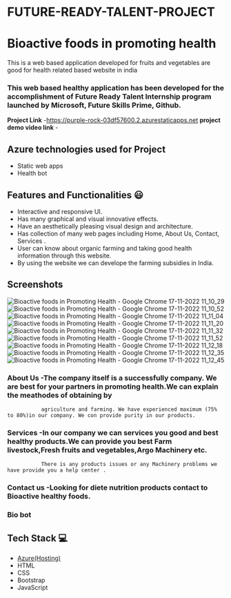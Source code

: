 # FUTURE-READY-TALENT-PROJECT
#  Bioactive foods in promoting health

This is a web based application developed for fruits and vegetables are good for health related based website in india

### This web based healthy application has been developed for the accomplishment of Future Ready Talent Internship program launched by Microsoft, Future Skills Prime, Github.


**Project Link** -https://purple-rock-03df57600.2.azurestaticapps.net
**project demo video link** - 

## Azure technologies used for Project

- Static web apps
- Health bot

## Features and Functionalities 😃

- Interactive and responsive UI.
- Has many graphical and visual innovative effects.
- Have an aesthetically pleasing visual design and architecture.
- Has collection of many web pages including Home, About Us, Contact, Services .
- User can know about organic farming and taking good health information through this website.
- By using the website we can develope the farming subsidies in India. 

## Screenshots
![Bioactive foods in Promoting Health - Google Chrome 17-11-2022 11_10_29](https://user-images.githubusercontent.com/111040137/202366217-cee92d45-9c41-4a00-96a1-b50bf081c39d.png)
![Bioactive foods in Promoting Health - Google Chrome 17-11-2022 11_10_52](https://user-images.githubusercontent.com/111040137/202367893-d7f0a4d3-9a93-4265-8de9-651020bc79df.png)
![Bioactive foods in Promoting Health - Google Chrome 17-11-2022 11_11_04](https://user-images.githubusercontent.com/111040137/202367940-96b1b2ab-a0ed-4dfe-86b7-484b77645278.png)
![Bioactive foods in Promoting Health - Google Chrome 17-11-2022 11_11_20](https://user-images.githubusercontent.com/111040137/202367989-d6cfd25e-b355-47c2-8f0d-54b1be900ecc.png)
![Bioactive foods in Promoting Health - Google Chrome 17-11-2022 11_11_32](https://user-images.githubusercontent.com/111040137/202368014-67ab7f62-3f7c-4005-b17e-400a7d2a8ecc.png)
![Bioactive foods in Promoting Health - Google Chrome 17-11-2022 11_11_52](https://user-images.githubusercontent.com/111040137/202368082-88ed12ad-e1fd-4179-99a3-0fee5dbd4547.png)
![Bioactive foods in Promoting Health - Google Chrome 17-11-2022 11_12_18](https://user-images.githubusercontent.com/111040137/202368130-0f1cf988-bcea-4540-b80c-e52a7d9a9e79.png)
![Bioactive foods in Promoting Health - Google Chrome 17-11-2022 11_12_35](https://user-images.githubusercontent.com/111040137/202368193-1bf5fa07-db3c-409b-aacd-c1b2d3d49a5b.png)
![Bioactive foods in Promoting Health - Google Chrome 17-11-2022 11_12_45](https://user-images.githubusercontent.com/111040137/202368244-b17d302a-573e-454a-bd91-566cf10334df.png)


   

### About Us -The company itself is a successfully company. We are best for your partners in promoting health.We can explain the meathodes of obtaining by
               agriculture and farming. We have experienced maximum (75% to 80%)in our company. We con provide purity in our products.



### Services -In our company we can services you good and best healthy products.We can provide you best Farm livestock,Fresh fruits and vegetables,Argo Machinery etc.
               There is any products issues or any Machinery problems we have provide you a help center .


### Contact us -Looking for diete nutrition products contact to Bioactive healthy foods.



### Bio bot




## Tech Stack 💻

- [Azure(Hosting)](https://azure.microsoft.com/en-in/features/azure-portal/)
- HTML
- CSS
- Bootstrap
- JavaScript
